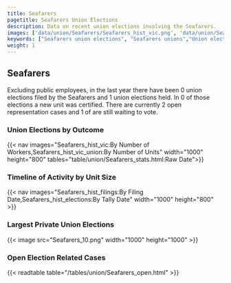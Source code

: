 ```yaml
---
title: Seafarers
pagetitle: Seafarers Union Elections
description: Data on recent union elections involving the Seafarers.
images: ['data/union/Seafarers/Seafarers_hist_vic.png', 'data/union/Seafarers/Seafarers_hist_size.png', 'data/union/Seafarers/Seafarers_10.png']
keywords: ["Seafarers union elections", "Seafarers unions","Union elections"]
weight: 1
---
```

##  Seafarers

Excluding public employees, in the last year there have been 0 union elections filed by the Seafarers and 1 union elections held. In 0 of those elections a new unit was certified. There are currently 2 open representation cases and 1 of are still waiting to vote.

### Union Elections by Outcome
{{< nav images="Seafarers_hist_vic:By Number of Workers,Seafarers_hist_vic_union:By Number of Units" width="1000" height="800" tables="table/union/Seafarers_stats.html:Raw Date">}}

### Timeline of Activity by Unit Size
{{< nav images="Seafarers_hist_filings:By Filing Date,Seafarers_hist_elections:By Tally Date" width="1000" height="800" >}}

### Largest Private Union Elections
{{< image src="Seafarers_10.png" width="1000" height="1000"  >}}

### Open Election Related Cases
{{< readtable table="/tables/union/Seafarers_open.html" >}}

